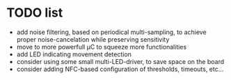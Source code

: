 # TODO list

 * add noise filtering, based on periodical multi-sampling, to achieve proper noise-cancelation while preserving sensitivity
 * move to more powerfull µC to squeeze more functionalities
 * add LED indicating movement detection
 * consider using some small multi-LED-driver, to save space on the board
 * consider adding NFC-based configuration of thresholds, timeouts, etc...

